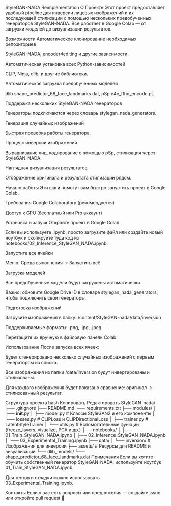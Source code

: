 StyleGAN-NADA Reimplementation
О Проекте
Этот проект предоставляет удобный pipeline для инверсии лицевых изображений и их последующей стилизации с помощью нескольких предобученных генераторов StyleGAN-NADA. Всё работает в Google Colab — от загрузки моделей до визуализации результатов.

Возможности
Автоматическое клонирование необходимых репозиториев

StyleGAN-NADA, encoder4editing и другие зависимости.

Автоматическая установка всех Python-зависимостей

CLIP, Ninja, dlib, и другие библиотеки.

Автоматическая загрузка предобученных моделей

dlib shape_predictor_68_face_landmarks.dat, pSp e4e_ffhq_encode.pt.

Поддержка нескольких StyleGAN-NADA генераторов

Генераторы подключаются через словарь stylegan_nada_generators.

Генерация случайных изображений

Быстрая проверка работы генератора.

Процесс инверсии изображений

Выравнивание лиц, кодирование с помощью pSp, стилизация через StyleGAN-NADA.

Наглядная визуализация результатов

Отображение оригинала и результата стилизации рядом.

Начало работы
Эти шаги помогут вам быстро запустить проект в Google Colab.

Требования
Google Colaboratory (рекомендуется)

Доступ к GPU (бесплатный или Pro аккаунт)

Установка и запуск
Откройте проект в Google Colab

Если вы используете .ipynb, просто загрузите файл или создайте новый ноутбук и скопируйте туда код из notebooks/02_Inference_StyleGAN_NADA.ipynb.

Запустите все ячейки

Меню: Среда выполнения → Запустить всё

Загрузка моделей

Все предобученные модели будут загружены автоматически.

Важно: обновите Google Drive ID в словаре stylegan_nada_generators, чтобы подключить свои генераторы.

Подготовка изображений

Загрузите изображения в папку:
/content/StyleGAN-nada/data/inversion

Поддерживаемые форматы: .png, .jpg, .jpeg

Перетащите их вручную в файловую панель Colab.

Использование
После запуска всех ячеек:

Будет сгенерировано несколько случайных изображений с первым генератором из списка.

Все изображения из папки /data/inversion будут инвертированы и стилизованы.

Для каждого изображения будет показано сравнение: оригинал → стилизованный результат.

Структура проекта
bash
Копировать
Редактировать
StyleGAN-nada/
├── .gitignore
├── README.md
├── requirements.txt
├── modules/
│   ├── __init__.py
│   ├── model.py           # Классы StyleGAN2 и его компоненты
│   ├── losses.py          # CLIPLoss и CLIPDirectionalLoss
│   ├── trainer.py         # LatentStyleTrainer
│   └── utils.py           # Вспомогательные функции (freeze_layers, visualize, PCA и др.)
├── notebooks/
│   ├── 01_Train_StyleGAN_NADA.ipynb
│   ├── 02_Inference_StyleGAN_NADA.ipynb
│   └── 03_Experimental_Training.ipynb
├── data/
│   └── inversion/         # Изображения для инверсии
├── assets/                # Ресурсы для README и визуализаций
└── dlib_models/
    └── shape_predictor_68_face_landmarks.dat
Примечания
Если вы хотите обучить собственный генератор StyleGAN-NADA, используйте ноутбук 01_Train_StyleGAN_NADA.ipynb.

Для тестов и отладки можно использовать 03_Experimental_Training.ipynb.

Контакты
Если у вас есть вопросы или предложения — создайте issue или откройте pull request 🙌
